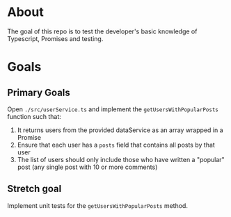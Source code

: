 # About

The goal of this repo is to test the developer's basic knowledge of Typescript, Promises and testing.

# Goals

## Primary Goals

Open `./src/userService.ts` and implement the `getUsersWithPopularPosts` function such that:

1. It returns users from the provided dataService as an array wrapped in a Promise
2. Ensure that each user has a `posts` field that contains all posts by that user
3. The list of users should only include those who have written a "popular" post (any single post with 10 or more comments)

## Stretch goal

Implement unit tests for the `getUsersWithPopularPosts` method.
